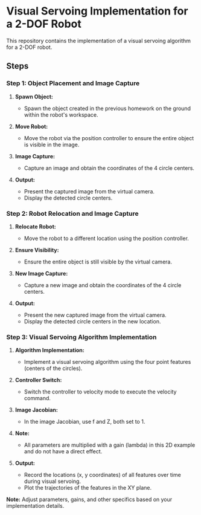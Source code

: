 
# Visual Servoing Implementation for a 2-DOF Robot

This repository contains the implementation of a visual servoing algorithm for a 2-DOF robot.

## Steps

### Step 1: Object Placement and Image Capture

1. **Spawn Object:** 
   - Spawn the object created in the previous homework on the ground within the robot's workspace.

2. **Move Robot:**
   - Move the robot via the position controller to ensure the entire object is visible in the image.

3. **Image Capture:**
   - Capture an image and obtain the coordinates of the 4 circle centers.

4. **Output:**
   - Present the captured image from the virtual camera.
   - Display the detected circle centers.
  

### Step 2: Robot Relocation and Image Capture

1. **Relocate Robot:**
   - Move the robot to a different location using the position controller.

2. **Ensure Visibility:**
   - Ensure the entire object is still visible by the virtual camera.

3. **New Image Capture:**
   - Capture a new image and obtain the coordinates of the 4 circle centers.

4. **Output:**
   - Present the new captured image from the virtual camera.
   - Display the detected circle centers in the new location.


### Step 3: Visual Servoing Algorithm Implementation 

1. **Algorithm Implementation:**
   - Implement a visual servoing algorithm using the four point features (centers of the circles).

2. **Controller Switch:**
   - Switch the controller to velocity mode to execute the velocity command.

3. **Image Jacobian:**
   - In the image Jacobian, use f and Z, both set to 1.

4. **Note:**
   - All parameters are multiplied with a gain (lambda) in this 2D example and do not have a direct effect.

5. **Output:**
   - Record the locations (x, y coordinates) of all features over time during visual servoing.
   - Plot the trajectories of the features in the XY plane.

**Note:** Adjust parameters, gains, and other specifics based on your implementation details.
